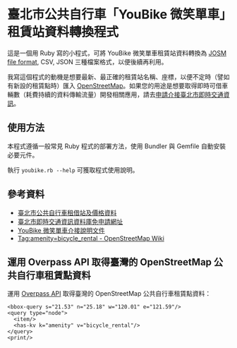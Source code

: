 # 臺北市公共自行車「YouBike 微笑單車」租賃站資料轉換程式

這是一個用 Ruby 寫的小程式，可將 YouBike 微笑單車租賃站資料轉換為 [JOSM file format](http://wiki.openstreetmap.org/wiki/JOSM_file_format), CSV, JSON 三種檔案格式，以便後續再利用。

我寫這個程式的動機是想要最新、最正確的租賃站名稱、座標，以便不定時（譬如有新設的租賃點時）匯入 [OpenStreetMap](http://openstreetmap.org/)。如果您的用途是想要取得即時可借車輛數（耗費持續的資料傳輸流量）開發相關應用，請去[申請介接臺北市即時交通資訊](http://www.dot.taipei.gov.tw/ct.asp?xItem=3167481&CtNode=44829&mp=117001)。

## 使用方法

本程式遵循一般常見 Ruby 程式的部署方法，使用 Bundler 與 Gemfile 自動安裝必要元件。

執行 <code>youbike.rb --help</code> 可獲取程式使用說明。

## 參考資料

* [臺北市公共自行車租借站及價格資料](http://data.taipei.gov.tw/opendata/apply/NewDataContent?oid=7114B2ED-D8E5-49FD-81F9-F479806DB635#)
* [臺北市即時交通資訊資料庫免申請網址](http://www.dot.taipei.gov.tw/public/mmo/dot/%E8%87%BA%E5%8C%97%E5%B8%82%E5%8D%B3%E6%99%82%E4%BA%A4%E9%80%9A%E8%B3%87%E8%A8%8A%E8%B3%87%E6%96%99%E5%BA%AB%E5%85%8D%E7%94%B3%E8%AB%8B%E7%B6%B2%E5%9D%80.pdf)
* [YouBike 微笑單車介接說明文件](http://www.dot.taipei.gov.tw/public/mmo/dot/YouBike%E5%BE%AE%E7%AC%91%E5%96%AE%E8%BB%8A%E4%BB%8B%E6%8E%A5%E8%AA%AA%E6%98%8E%E6%96%87%E4%BB%B6.pdf)
* [Tag:amenity=bicycle_rental - OpenStreetMap Wiki](http://wiki.openstreetmap.org/wiki/Tag:amenity%3Dbicycle_rental)

## 運用 Overpass API 取得臺灣的 OpenStreetMap 公共自行車租賃點資料

運用 [Overpass API](http://wiki.openstreetmap.org/wiki/Overpass_API) 取得臺灣的 OpenStreetMap 公共自行車租賃點資料：

    <bbox-query s="21.53" n="25.18" w="120.01" e="121.59"/>
    <query type="node">
      <item/>
      <has-kv k="amenity" v="bicycle_rental"/>
    </query>
    <print/>
